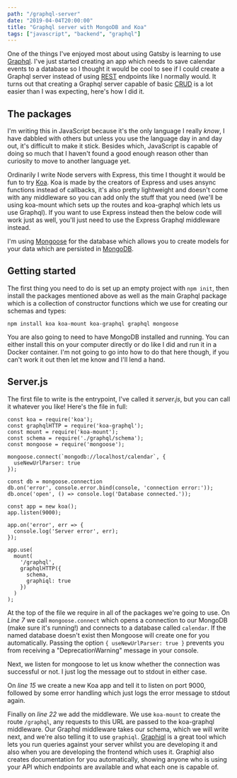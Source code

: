 ```yaml
---
path: "/graphql-server"
date: "2019-04-04T20:00:00"
title: "Graphql server with MongoDB and Koa"
tags: ["javascript", "backend", "graphql"]
---
```


One of the things I've enjoyed most about using Gatsby is learning to use [Graphql](https://graphql.org/). I've just started creating an app which needs to save calendar events to a database so I thought it would be cool to see if I could create a Graphql server instead of using [REST](https://en.wikipedia.org/wiki/Representational_state_transfer) endpoints like I normally would. It turns out that creating a Graphql server capable of basic [CRUD](https://en.wikipedia.org/wiki/Create,_read,_update_and_delete) is a lot easier than I was expecting, here's how I did it.

## The packages
I'm writing this in JavaScript because it's the only language I really *know*, I have dabbled with others but unless you use the language day in and day out, it's difficult to make it stick. Besides which, JavaScript is capable of doing so much that I haven't found a good enough reason other than curiosity to move to another language yet. 

Ordinarily I write Node servers with Express, this time I thought it would be fun to try [Koa](https://koajs.com/). Koa is made by the creators of Express and uses ansync functions instead of callbacks, it's also pretty lightweight and  doesn't come with any middleware so you can add only the stuff that you need (we'll be using koa-mount which sets up the routes and koa-graphql which lets us use Graphql). If you want to use Express instead then the below code will work just as well, you'll just need to use the Express Graphql middleware instead. 

I'm using [Mongoose](https://mongoosejs.com/) for the database which allows you to create models for your data which are persisted in [MongoDB](https://www.mongodb.com/).

## Getting started
The first thing you need to do is set up an empty project with `npm init`, then install the packages mentioned above as well as the main Graphql package which is a collection of constructor functions which we use for creating our schemas and types:
```
npm install koa koa-mount koa-graphql graphql mongoose
```
You are also going to need to have MongoDB installed and running. You can either install this on your computer directly or do like I did and run it in a Docker container. I'm not going to go into how to do that here though, if you can't work it out then let me know and I'll lend a hand.

## Server.js
The first file to write is the entrypoint, I've called it _server.js_, but you can call it whatever you like! Here's the file in full:
```javascript{numberLines: true}
const koa = require('koa');
const graphqlHTTP = require('koa-graphql');
const mount = require('koa-mount');
const schema = require('./graphql/schema');
const mongoose = require('mongoose');

mongoose.connect(`mongodb://localhost/calendar`, {
  useNewUrlParser: true
});

const db = mongoose.connection
db.on('error', console.error.bind(console, 'connection error:'));
db.once('open', () => console.log('Database connected.'));

const app = new koa();
app.listen(9000);

app.on('error', err => {
  console.log('Server error', err);
});

app.use(
  mount(
    '/graphql',
    graphqlHTTP({
      schema,
      graphiql: true
    })
  )
);
```
At the top of the file we require in all of the packages we're going to use. On _Line 7_ we call `mongoose.connect` which opens a connection to our MongoDB (make sure it's running!) and connects to a database called `calendar`. If the named database doesn't exist then Mongoose will create one for you automatically. Passing the option `{ useNewUrlParser: true }` prevents you from receiving a "DeprecationWarning" message in your console.

Next, we listen for mongoose to let us know whether the connection was successful or not. I just log the message out to stdout in either case.

On _line 15_ we create a new Koa app and tell it to listen on port 9000, followed by some error handling which just logs the error message to stdout again.

Finally on _line 22_ we add the middleware. We use `koa-mount` to create the route `/graphql`, any requests to this URL are passed to the koa-graphql middleware. Our Graphql middleware takes our schema, which we will write next, and we're also telling it to use `graphiql`. [Graphiql](https://github.com/graphql/graphiql) is a great tool which lets you run queries against your server whilst you are developing it and also when you are developing the frontend which uses it. Graphiql also creates documentation for you automatically, showing anyone who is using your API which endpoints are available and what each one is capable of.
